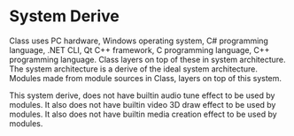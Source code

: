 # System Derive

Class uses PC hardware, Windows operating system, C# programming language, .NET CLI, Qt C++ framework, 
C programming language, C++ programming language.
Class layers on top of these in system architecture.
The system architecture is a derive of the ideal system architecture.
Modules made from module sources in Class, layers on top of this system.

This system derive, does not have builtin audio tune effect to be used by modules.
It also does not have builtin video 3D draw effect to be used by modules.
It also does not have builtin media creation effect to be used by modules.